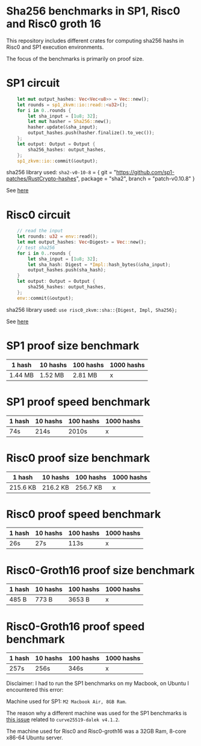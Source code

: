 # Sha256 benchmarks in SP1, Risc0 and Risc0 groth 16

This repository includes different crates for computing sha256 hashs in Risc0 and SP1 execution environments.

The focus of the benchmarks is primarily on proof size.

# SP1 circuit

```rust
    let mut output_hashes: Vec<Vec<u8>> = Vec::new();
    let rounds = sp1_zkvm::io::read::<u32>();
    for i in 0..rounds {
        let sha_input = [1u8; 32];
        let mut hasher = Sha256::new();
        hasher.update(&sha_input);
        output_hashes.push(hasher.finalize().to_vec());
    };
    let output: Output = Output {
        sha256_hashes: output_hashes,
    };
    sp1_zkvm::io::commit(&output);
```

sha256 library used: `sha2-v0-10-8` = { git = "https://github.com/sp1-patches/RustCrypto-hashes", package = "sha2", branch = "patch-v0.10.8" }

See [here](https://github.com/sp1-patches/RustCrypto-hashes)

# Risc0 circuit

```rust
    // read the input
    let rounds: u32 = env::read();
    let mut output_hashes: Vec<Digest> = Vec::new();
    // test sha256
    for i in 0..rounds {
        let sha_input = [1u8; 32];
        let sha_hash: Digest = *Impl::hash_bytes(&sha_input);
        output_hashes.push(sha_hash);
    }
    let output: Output = Output {
        sha256_hashes: output_hashes,
    };
    env::commit(&output);
```

sha256 library used: `use risc0_zkvm::sha::{Digest, Impl, Sha256};`

See [here](https://crates.io/crates/risc0-zkvm)

# SP1 proof size benchmark 

| 1 hash | 10 hashs | 100 hashs | 1000 hashs |
| --- | --- | --- | --- |
| 1.44 MB | 1.52 MB | 2.81 MB | x |

# SP1 proof speed benchmark
| 1 hash | 10 hashs | 100 hashs | 1000 hashs |
| --- | --- | --- | --- |
| 74s | 214s | 2010s | x |

# Risc0 proof size benchmark

| 1 hash | 10 hashs | 100 hashs | 1000 hashs |
| --- | --- | --- | --- |
| 215.6 KB | 216.2 KB | 256.7 KB | x |

# Risc0 proof speed benchmark

| 1 hash | 10 hashs | 100 hashs | 1000 hashs |
| --- | --- | --- | --- |
| 26s | 27s | 113s | x |

# Risc0-Groth16 proof size benchmark

| 1 hash | 10 hashs | 100 hashs | 1000 hashs |
| --- | --- | --- | --- |
| 485 B | 773 B |  3653 B | x |

# Risc0-Groth16 proof speed benchmark

| 1 hash | 10 hashs | 100 hashs | 1000 hashs |
| --- | --- | --- | --- |
| 257s | 256s | 346s | x |


Disclaimer: I had to run the SP1 benchmarks on my Macbook, on Ubuntu I encountered this error:

Machine used for SP1: `M2 Macbook Air, 8GB Ram`.

The reason why a different machine was used for the SP1 benchmarks is [this issue](https://github.com/jdx/mise/issues/1630) related to `curve25519-dalek v4.1.2`.

The machine used for Risc0 and Risc0-groth16 was a 32GB Ram, 8-core x86-64 Ubuntu server.